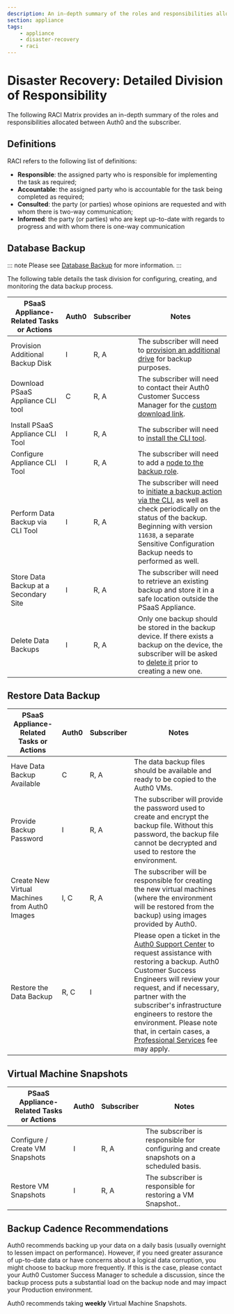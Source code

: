 ```yaml
---
description: An in-depth summary of the roles and responsibilities allocated between Auth0 and the subscriber
section: appliance
tags:
    - appliance
    - disaster-recovery
    - raci
---
```


<!-- markdownlint-disable MD033 -->

# Disaster Recovery: Detailed Division of Responsibility

The following RACI Matrix provides an in-depth summary of the roles and responsibilities allocated between Auth0 and the subscriber.

## Definitions

RACI refers to the following list of definitions:

* **Responsible**: the assigned party who is responsible for implementing the task as required;
* **Accountable**: the assigned party who is accountable for the task being completed as required;
* **Consulted**: the party (or parties) whose opinions are requested and with whom there is two-way communication;
* **Informed**: the party (or parties) who are kept up-to-date with regards to progress and with whom there is one-way communication

## Database Backup

::: note
Please see [Database Backup](/appliance/disaster-recovery#database-backups) for more information.
:::

The following table details the task division for configuring, creating, and monitoring the data backup process.

<!-- markdownlint-disable MD033 -->
<table class="table">
    <thead>
        <tr>
            <th>PSaaS Appliance-Related Tasks or Actions </th>
            <th>Auth0</th>
            <th>Subscriber</th>
            <th>Notes</th>
        </tr>
    </thead>
    <tbody>
        <tr>
            <td>Provision Additional Backup Disk</td>
            <td>I</td>
            <td>R, A</td>
            <td>The subscriber will need to <a href="/appliance/infrastructure/virtual-machines#virtual-machine-infrastructure-requirements">provision an additional drive</a> for backup purposes.</td>
        </tr>
        <tr>
            <td>Download PSaaS Appliance CLI tool</td>
            <td>C</td>
            <td>R, A</td>
            <td>The subscriber will need to contact their Auth0 Customer Success Manager for the <a href="/appliance/cli/configure-cli#downloading-the-cli-setup-files">custom download link</a>.</td>
        </tr>
        <tr>
            <td>Install PSaaS Appliance CLI Tool</td>
            <td>I</td>
            <td>R, A</td>
            <td>The subscriber will need to <a href="/appliance/cli/configure-cli#installing-and-using-the-cli">install the CLI tool</a>.</td>
        </tr>
        <tr>
            <td>Configure Appliance CLI Tool</td>
            <td>I</td>
            <td>R, A</td>
            <td>The subscriber will need to add a <a href="/appliance/cli/adding-node-to-backup-role">node to the backup role</a>.</td>
        </tr>
        <tr>
            <td>Perform Data Backup via CLI Tool</td>
            <td>I</td>
            <td>R, A</td>
            <td>The subscriber will need to <a href="/appliance/cli/backing-up-the-appliance#generate-a-new-backup">initiate a backup action via the CLI</a>, as well as check periodically on the status of the backup.</br>Beginning with version <code>11638</code>, a separate Sensitive Configuration Backup needs to performed as well.</td>
        </tr>
        <tr>
            <td>Store Data Backup at a Secondary Site</td>
            <td>I</td>
            <td>R, A</td>
            <td>The subscriber will need to retrieve an existing backup and store it in a safe location outside the PSaaS Appliance.</td>
        </tr>
        <tr>
            <td>Delete Data Backups</td>
            <td>I</td>
            <td>R, A</td>
            <td>Only one backup should be stored in the backup device. If there exists a backup on the device, the subscriber will be asked to <a href="/appliance/cli/backing-up-the-appliance#delete-a-backup ">delete it</a> prior to creating a new one.</td>
        </tr>
    </tbody>
</table>
<!-- markdownlint-enable MD033 -->

## Restore Data Backup

<!-- markdownlint-disable MD033 -->
<table class="table">
    <thead>
        <tr>
            <th>PSaaS Appliance-Related Tasks or Actions </th>
            <th>Auth0</th>
            <th>Subscriber</th>
            <th>Notes</th>
        </tr>
    </thead>
    <tbody>
        <tr>
            <td>Have Data Backup Available</td>
            <td>C</td>
            <td>R, A</td>
            <td>The data backup files should be available and ready to be copied to the Auth0 VMs.</td>
        </tr>
        <tr>
            <td>Provide Backup Password</td>
            <td>I</td>
            <td>R, A</td>
            <td>The subscriber will provide the password used to create and encrypt the backup file. Without this password, the backup file cannot be decrypted and used to restore the environment.</td>
        </tr>
        <tr>
            <td>Create New Virtual Machines from Auth0 Images</td>
            <td>I, C</td>
            <td>R, A</td>
            <td>The subscriber will be responsible for creating the new virtual machines (where the environment will be restored from the backup) using images provided by Auth0.</td>
        </tr>
        <tr>
            <td>Restore the Data Backup</td>
            <td>R, C</td>
            <td>I</td>
            <td>Please open a ticket in the <a href="${env.DOMAIN_URL_SUPPORT}">Auth0 Support Center</a> to request assistance with restoring a backup. Auth0 Customer Success Engineers will review your request, and if necessary, partner with the subscriber's infrastructure engineers to restore the environment. Please note that, in certain cases, a <a href="/services/private-saas-configuration">Professional Services</a> fee may apply.</td>
        </tr>
    </tbody>
</table>
<!-- markdownlint-enable MD033 -->

## Virtual Machine Snapshots

<!-- markdownlint-disable MD033 -->
<table class="table">
    <thead>
        <tr>
            <th>PSaaS Appliance-Related Tasks or Actions </th>
            <th>Auth0</th>
            <th>Subscriber</th>
            <th>Notes</th>
        </tr>
    </thead>
    <tbody>
        <tr>
            <td>Configure / Create VM Snapshots</td>
            <td>I</td>
            <td>R, A</td>
            <td>The subscriber is responsible for configuring and create snapshots on a scheduled basis.</td>
        </tr>
        <tr>
            <td>Restore VM Snapshots</td>
            <td>I</td>
            <td>R, A</td>
            <td>The subscriber is responsible for restoring a VM Snapshot..</td>
        </tr>
    </tbody>
</table>
<!-- markdownlint-enable MD033 -->

## Backup Cadence Recommendations

Auth0 recommends backing up your data on a daily basis (usually overnight to lessen impact on performance). However, if you need greater assurance of up-to-date data or have concerns about a logical data corruption, you might choose to backup more frequently. If this is the case, please contact your Auth0 Customer Success Manager to schedule a discussion, since the backup process puts a substantial load on the backup node and may impact your Production environment.

Auth0 recommends taking **weekly** Virtual Machine Snapshots.
